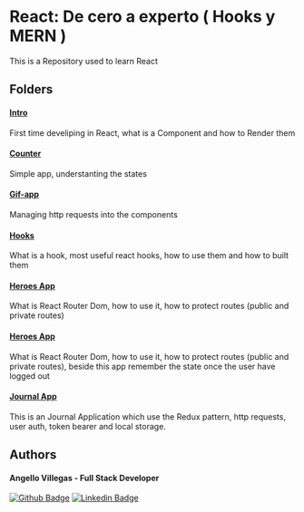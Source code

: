 # React: De cero a experto ( Hooks y MERN )
This is a Repository used to learn React

## Folders

#### [Intro](./01-intro-javascript)
First time develiping in React, what is a Component and how to Render them

#### [Counter](./02-counter-app)
Simple app, understanting the states

#### [Gif-app](./03-gif-expert-app)
Managing http requests into the components

#### [Hooks](./04-hooks-app)
What is a hook, most useful react hooks, how to use them and how to built them

#### [Heroes App](./05-heroes-app)
What is React Router Dom, how to use it, how to protect routes (public and private routes)

#### [Heroes App](./05-heroes-app)
What is React Router Dom, how to use it, how to protect routes (public and private routes), beside this app remember the state once the user have logged out

#### [Journal App](./06-heroes-app)
This is an Journal Application which use the Redux pattern, http requests, user auth, token bearer and local storage.



## Authors
#### Angello Villegas - Full Stack Developer
[![Github Badge](https://img.shields.io/badge/-angellovc-1ca0f1?style=flat-square&labelColor=black&logo=Github&logoColor=white&link=https://github.com/angellovc)](https://github.com/angellovc) [![Linkedin Badge](https://img.shields.io/badge/Angello-Villegas-blue?style=flat-square&logo=Linkedin&logoColor=white&link=https://www.linkedin.com/in/angello-villegas/)](https://www.linkedin.com/in/angello-villegas/)
